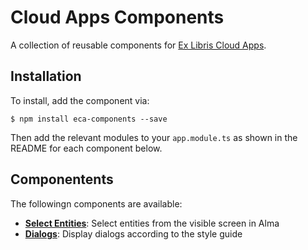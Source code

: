 # Cloud Apps Components
A collection of reusable components for [Ex Libris Cloud Apps](https://developers.exlibrisgroup.com/cloudapps/).

## Installation
To install, add the component via:
```
$ npm install eca-components --save
```

Then add the relevant modules to your `app.module.ts` as shown in the README for each component below.

## Componentents
The followingn components are available:

* **[Select Entities](./docs/select-entities.md)**: Select entities from the visible screen in Alma
* **[Dialogs](./docs/dialogs.md)**: Display dialogs according to the style guide
